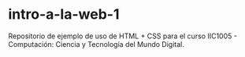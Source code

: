 # intro-a-la-web-1
Repositorio de ejemplo de uso de HTML + CSS para el curso IIC1005 - Computación: Ciencia y Tecnología del Mundo Digital.
